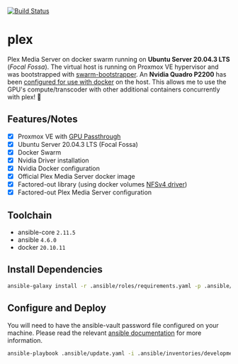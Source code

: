 [![Build Status](https://drone.kiwi-labs.net/api/badges/Diesel-Net/plex/status.svg)](https://drone.kiwi-labs.net/Diesel-Net/plex)

# plex
Plex Media Server on docker swarm running on **Ubuntu Server 20.04.3 LTS** (_Focal Fossa_). The virtual host is running on Proxmox VE hypervisor and was bootstrapped with [swarm-bootstrapper](https://github.com/Diesel-Net/swarm-bootstrapper). An **Nvidia Quadro P2200** has been [configured for use with docker](https://github.com/NVIDIA/nvidia-docker) on the host. This allows me to use the GPU's compute/transcoder with other additional containers concurrently with plex! :tada:

## Features/Notes
- [x] Proxmox VE with [GPU Passthrough](https://pve.proxmox.com/wiki/Pci_passthrough#GPU_Passthrough)
- [x] Ubuntu Server 20.04.3 LTS (Focal Fossa)
- [x] Docker Swarm
- [x] Nvidia Driver installation 
- [x] Nvidia Docker configuration
- [x] Official Plex Media Server docker image
- [x] Factored-out library (using docker volumes [NFSv4 driver](https://docs.docker.com/storage/volumes/#create-a-service-which-creates-an-nfs-volume))
- [x] Factored-out Plex Media Server configuration

## Toolchain
- ansible-core `2.11.5`
- ansible `4.6.0`
- docker `20.10.11`

## Install Dependencies
```bash
ansible-galaxy install -r .ansible/roles/requirements.yaml -p .ansible/roles --force
```

## Configure and Deploy
You will need to have the ansible-vault password file configured on your machine. Please read the relevant [ansible documentation](https://docs.ansible.com/ansible/latest/user_guide/vault.html#setting-a-default-password-source) for more information.
```bash
ansible-playbook .ansible/update.yaml -i .ansible/inventories/development
```
